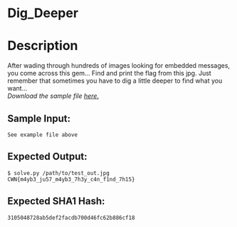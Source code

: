 # Dig_Deeper

# Description

<p>After wading through hundreds of images looking for embedded messages, you come across this gem...
Find and print the flag from this jpg. Just remember that sometimes you have to dig a little deeper to find what you want...
<br/>
<em>Download the sample file <a href="/static/downloads/test_out.jpg">here.</a></em></p>

## Sample Input:

```
See example file above
```
## Expected Output:

```
$ solve.py /path/to/test_out.jpg
CWN{m4yb3_ju57_m4yb3_7h3y_c4n_f1nd_7h15}
```
## Expected SHA1 Hash:

```
3105048728ab5def2facdb700d46fc62b886cf18
```
